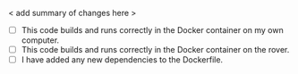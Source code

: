 < add summary of changes here >

- [ ] This code builds and runs correctly in the Docker container on my own computer.
- [ ] This code builds and runs correctly in the Docker container on the rover.
- [ ] I have added any new dependencies to the Dockerfile.